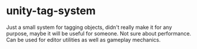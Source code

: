 # unity-tag-system

Just a small system for tagging objects, didn't really make it for any purpose, maybe it will be useful for someone. Not sure about performance.
<br> Can be used for editor utilities as well as gameplay mechanics.
